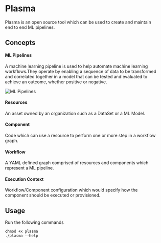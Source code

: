 # Plasma 

Plasma is an open source tool which can be used to create and maintain
end to end ML pipelines. 


## Concepts

#### ML Pipelines

A machine learning pipeline is used to help automate machine learning workflows.They operate by enabling a sequence of data to be transformed and correlated together in a model that can be tested and evaluated to achieve an outcome, whether positive or negative.

![ML Pipelines](https://miro.medium.com/max/1688/1*rJGhyaChhnN_f4pg_T4__A.png)

#### Resources
An asset owned by an organization such as a DataSet or a ML Model.

#### Component
Code which can use a resource to perform one or more step in a workflow graph.

#### Workflow
A YAML defined graph comprised of resources and components which represent a ML pipeline. 

#### Execution Context
Workflow/Component configuration which would specify how the component should be executed or provisioned.


## Usage

Run the following commands

    chmod +x plasma
    ./plasma --help
